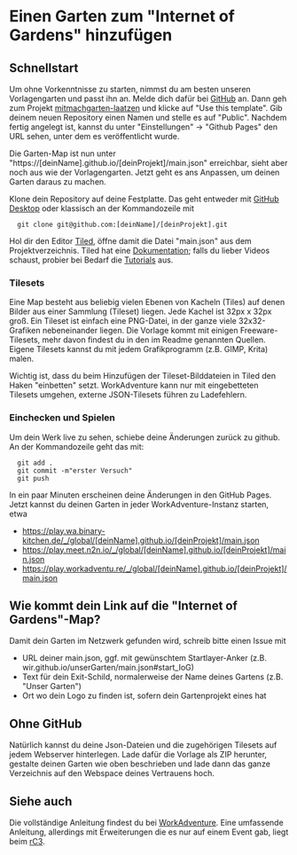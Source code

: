 # Einen Garten zum "Internet of Gardens" hinzufügen

## Schnellstart

Um ohne Vorkenntnisse zu starten, nimmst du am besten unseren Vorlagengarten und passt ihn an. Melde dich dafür bei [GitHub](https://github.com/join) an. Dann geh zum Projekt [mitmachgarten-laatzen](https://github.com/c0c0bird/mitmachgarten-laatzen) und klicke auf "Use this template". Gib deinem neuen Repository einen Namen und stelle es auf "Public". Nachdem fertig angelegt ist, kannst du unter "Einstellungen" -> "Github Pages" den URL sehen, unter dem es veröffentlicht wurde.

Die Garten-Map ist nun unter "https://[deinName].github.io/[deinProjekt]/main.json" erreichbar, sieht aber noch aus wie der Vorlagengarten. Jetzt geht es ans Anpassen, um deinen Garten daraus zu machen.

Klone dein Repository auf deine Festplatte. Das geht entweder mit [GitHub Desktop](https://desktop.github.com/) oder klassisch an der Kommandozeile mit  
```
  git clone git@github.com:[deinName]/[deinProjekt].git
```
Hol dir den Editor [Tiled](https://www.mapeditor.org/), öffne damit die Datei "main.json" aus dem Projektverzeichnis. Tiled hat eine [Dokumentation](https://doc.mapeditor.org/en/stable/manual/introduction/); falls du lieber Videos schaust, probier bei Bedarf die [Tutorials](https://gamefromscratch.com/tiled-map-editor-tutorial-series/) aus.

### Tilesets

Eine Map besteht aus beliebig vielen Ebenen von Kacheln (Tiles) auf denen Bilder aus einer Sammlung (Tileset) liegen. Jede Kachel ist 32px x 32px groß. Ein Tileset ist einfach eine PNG-Datei, in der ganze viele 32x32-Grafiken nebeneinander liegen. Die Vorlage kommt mit einigen Freeware-Tilesets, mehr davon findest du in den im Readme genannten Quellen. Eigene Tilesets kannst du mit jedem Grafikprogramm (z.B. GIMP, Krita) malen.

Wichtig ist, dass du beim Hinzufügen der Tileset-Bilddateien in Tiled den Haken "einbetten" setzt. WorkAdventure kann nur mit eingebetteten Tilesets umgehen, externe JSON-Tilesets führen zu Ladefehlern.

### Einchecken und Spielen

Um dein Werk live zu sehen, schiebe deine Änderungen zurück zu github. An der Kommandozeile geht das mit:
```
  git add .
  git commit -m"erster Versuch"
  git push
```
In ein paar Minuten erscheinen deine Änderungen in den GitHub Pages. Jetzt kannst du deinen Garten in jeder WorkAdventure-Instanz starten, etwa

* https://play.wa.binary-kitchen.de/_/global/[deinName].github.io/[deinProjekt]/main.json
* https://play.meet.n2n.io/_/global/[deinName].github.io/[deinProjekt]/main.json
* https://play.workadventu.re/_/global/[deinName].github.io/[deinProjekt]/main.json

## Wie kommt dein Link auf die "Internet of Gardens"-Map?

Damit dein Garten im Netzwerk gefunden wird, schreib bitte einen Issue mit

* URL deiner main.json, ggf. mit gewünschtem Startlayer-Anker (z.B. wir.github.io/unserGarten/main.json#start_IoG)
* Text für dein Exit-Schild, normalerweise der Name deines Gartens (z.B. "Unser Garten")
* Ort wo dein Logo zu finden ist, sofern dein Gartenprojekt eines hat

## Ohne GitHub

Natürlich kannst du deine Json-Dateien und die zugehörigen Tilesets auf jedem Webserver hinterlegen. Lade dafür die Vorlage als ZIP herunter, gestalte deinen Garten wie oben beschrieben und lade dann das ganze Verzeichnis auf den Webspace deines Vertrauens hoch.

## Siehe auch

Die vollständige Anleitung findest du bei [WorkAdventure](https://workadventu.re/map-building).
Eine umfassende Anleitung, allerdings mit Erweiterungen die es nur auf einem Event gab, liegt beim [rC3](https://howto.rc3.world/maps.html#schnell-uberblick).


